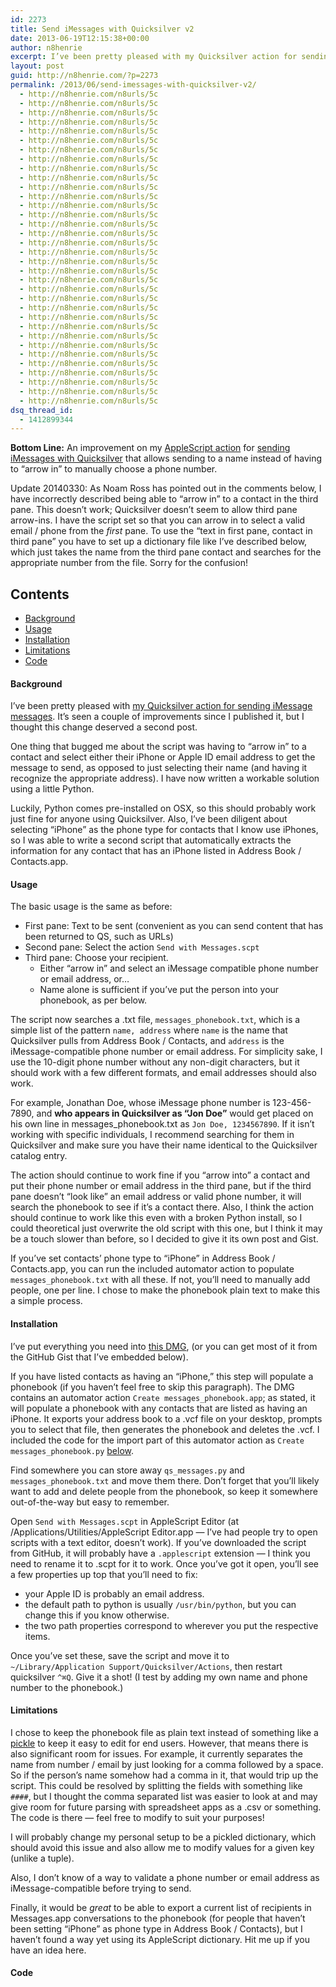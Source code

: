 ```yaml
---
id: 2273
title: Send iMessages with Quicksilver v2
date: 2013-06-19T12:15:38+00:00
author: n8henrie
excerpt: I’ve been pretty pleased with my Quicksilver action for sending iMessage messages. It’s seen a couple of improvements since I published it, but I thought this change deserved a second post.
layout: post
guid: http://n8henrie.com/?p=2273
permalink: /2013/06/send-imessages-with-quicksilver-v2/
  - http://n8henrie.com/n8urls/5c
  - http://n8henrie.com/n8urls/5c
  - http://n8henrie.com/n8urls/5c
  - http://n8henrie.com/n8urls/5c
  - http://n8henrie.com/n8urls/5c
  - http://n8henrie.com/n8urls/5c
  - http://n8henrie.com/n8urls/5c
  - http://n8henrie.com/n8urls/5c
  - http://n8henrie.com/n8urls/5c
  - http://n8henrie.com/n8urls/5c
  - http://n8henrie.com/n8urls/5c
  - http://n8henrie.com/n8urls/5c
  - http://n8henrie.com/n8urls/5c
  - http://n8henrie.com/n8urls/5c
  - http://n8henrie.com/n8urls/5c
  - http://n8henrie.com/n8urls/5c
  - http://n8henrie.com/n8urls/5c
  - http://n8henrie.com/n8urls/5c
  - http://n8henrie.com/n8urls/5c
  - http://n8henrie.com/n8urls/5c
  - http://n8henrie.com/n8urls/5c
  - http://n8henrie.com/n8urls/5c
  - http://n8henrie.com/n8urls/5c
  - http://n8henrie.com/n8urls/5c
  - http://n8henrie.com/n8urls/5c
  - http://n8henrie.com/n8urls/5c
  - http://n8henrie.com/n8urls/5c
  - http://n8henrie.com/n8urls/5c
  - http://n8henrie.com/n8urls/5c
  - http://n8henrie.com/n8urls/5c
  - http://n8henrie.com/n8urls/5c
  - http://n8henrie.com/n8urls/5c
  - http://n8henrie.com/n8urls/5c
  - http://n8henrie.com/n8urls/5c
dsq_thread_id:
  - 1412899344
---
```

**Bottom Line:** An improvement on my [AppleScript action](http://n8henrie.com/2013/03/template-for-writing-quicksilver-actions-in-applescript/) for [sending iMessages with Quicksilver](http://n8henrie.com/2013/04/send-imessage-messages-with-quicksilver/) that allows sending to a name instead of having to &#8220;arrow in&#8221; to manually choose a phone number.<!--more-->

Update 20140330: As Noam Ross has pointed out in the comments below, I have incorrectly described being able to &#8220;arrow in&#8221; to a contact in the third pane. This doesn&#8217;t work; Quicksilver doesn&#8217;t seem to allow third pane arrow-ins. I have the script set so that you can arrow in to select a valid email / phone from the _first_ pane. To use the &#8220;text in first pane, contact in third pane&#8221; you have to set up a dictionary file like I&#8217;ve described below, which just takes the name from the third pane contact and searches for the appropriate number from the file. Sorry for the confusion!

## Contents

  * [Background](#Background)
  * [Usage](#Usage)
  * [Installation](#Installation)
  * [Limitations](#Limitations)
  * [Code](#Code)

#### Background<a id="Background"></a>

I&#8217;ve been pretty pleased with [my Quicksilver action for sending iMessage messages](http://n8henrie.com/2013/04/send-imessage-messages-with-quicksilver/). It&#8217;s seen a couple of improvements since I published it, but I thought this change deserved a second post.

One thing that bugged me about the script was having to &#8220;arrow in&#8221; to a contact and select either their iPhone or Apple ID email address to get the message to send, as opposed to just selecting their name (and having it recognize the appropriate address). I have now written a workable solution using a little Python.

Luckily, Python comes pre-installed on OSX, so this should probably work just fine for anyone using Quicksilver. Also, I&#8217;ve been diligent about selecting &#8220;iPhone&#8221; as the phone type for contacts that I know use iPhones, so I was able to write a second script that automatically extracts the information for any contact that has an iPhone listed in Address Book / Contacts.app.

#### Usage<a id="Usage"></a>

The basic usage is the same as before: 

  * First pane: Text to be sent (convenient as you can send content that has been returned to QS, such as URLs)
  * Second pane: Select the action `Send with Messages.scpt`
  * Third pane: Choose your recipient. 
      * Either &#8220;arrow in&#8221; and select an iMessage compatible phone number or email address, or&#8230;
      * Name alone is sufficient if you&#8217;ve put the person into your phonebook, as per below.

The script now searches a .txt file, `messages_phonebook.txt`, which is a simple list of the pattern `name, address` where `name` is the name that Quicksilver pulls from Address Book / Contacts, and `address` is the iMessage-compatible phone number or email address. For simplicity sake, I use the 10-digit phone number without any non-digit characters, but it should work with a few different formats, and email addresses should also work.

For example, Jonathan Doe, whose iMessage phone number is 123-456-7890, and **who appears in Quicksilver as &#8220;Jon Doe&#8221;** would get placed on his own line in messages_phonebook.txt as `Jon Doe, 1234567890`. If it isn&#8217;t working with specific individuals, I recommend searching for them in Quicksilver and make sure you have their name identical to the Quicksilver catalog entry.

The action should continue to work fine if you &#8220;arrow into&#8221; a contact and put their phone number or email address in the third pane, but if the third pane doesn&#8217;t &#8220;look like&#8221; an email address or valid phone number, it will search the phonebook to see if it&#8217;s a contact there. Also, I think the action should continue to work like this even with a broken Python install, so I could theoretical just overwrite the old script with this one, but I think it may be a touch slower than before, so I decided to give it its own post and Gist.

If you&#8217;ve set contacts&#8217; phone type to &#8220;iPhone&#8221; in Address Book / Contacts.app, you can run the included automator action to populate `messages_phonebook.txt` with all these. If not, you&#8217;ll need to manually add people, one per line. I chose to make the phonebook plain text to make this a simple process.

#### Installation<a id="Installation"></a>

I&#8217;ve put everything you need into [this DMG](http://n8henrie.com/wp-content/uploads/2013/06/qs_messages.dmg), (or you can get most of it from the GitHub Gist that I&#8217;ve embedded below). 

If you have listed contacts as having an &#8220;iPhone,&#8221; this step will populate a phonebook (if you haven&#8217;t feel free to skip this paragraph). The DMG contains an automator action `Create messages_phonebook.app`; as stated, it will populate a phonebook with any contacts that are listed as having an iPhone. It exports your address book to a .vcf file on your desktop, prompts you to select that file, then generates the phonebook and deletes the .vcf. I included the code for the import part of this automator action as `Create messages_phonebook.py` [below](#Code).

Find somewhere you can store away `qs_messages.py` and `messages_phonebook.txt` and move them there. Don&#8217;t forget that you&#8217;ll likely want to add and delete people from the phonebook, so keep it somewhere out-of-the-way but easy to remember.

Open `Send with Messages.scpt` in AppleScript Editor (at /Applications/Utilities/AppleScript Editor.app &#8212; I&#8217;ve had people try to open scripts with a text editor, doesn&#8217;t work). If you&#8217;ve downloaded the script from GitHub, it will probably have a `.applescript` extension &#8212; I think you need to rename it to .scpt for it to work. Once you&#8217;ve got it open, you&#8217;ll see a few properties up top that you&#8217;ll need to fix: 

  * your Apple ID is probably an email address.
  * the default path to python is usually `/usr/bin/python`, but you can change this if you know otherwise.
  * the two path properties correspond to wherever you put the respective items.

Once you&#8217;ve set these, save the script and move it to `~/Library/Application Support/Quicksilver/Actions`, then restart quicksilver `^⌘Q`. Give it a shot! (I test by adding my own name and phone number to the phonebook.)

#### Limitations<a id="Limitations"></a>

I chose to keep the phonebook file as plain text instead of something like a <a target="_blank" href="http://docs.python.org/2/library/pickle.html">pickle</a> to keep it easy to edit for end users. However, that means there is also significant room for issues. For example, it currently separates the name from number / email by just looking for a comma followed by a space. So if the person&#8217;s name somehow had a comma in it, that would trip up the script. This could be resolved by splitting the fields with something like `####`, but I thought the comma separated list was easier to look at and may give room for future parsing with spreadsheet apps as a .csv or something. The code is there &#8212; feel free to modify to suit your purposes!

I will probably change my personal setup to be a pickled dictionary, which should avoid this issue and also allow me to modify values for a given key (unlike a tuple).

Also, I don&#8217;t know of a way to validate a phone number or email address as iMessage-compatible before trying to send.

Finally, it would be _great_ to be able to export a current list of recipients in Messages.app conversations to the phonebook (for people that haven&#8217;t been setting &#8220;iPhone&#8221; as phone type in Address Book / Contacts), but I haven&#8217;t found a way yet using its AppleScript dictionary. Hit me up if you have an idea here.

#### Code<a id="Code"></a>
